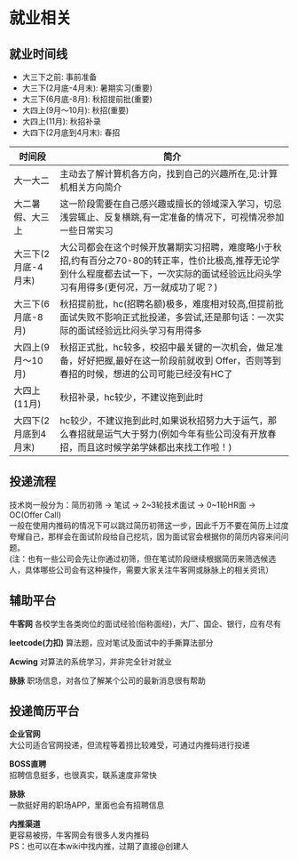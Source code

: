 # 就业相关

## 就业时间线

+ 大三下之前: 事前准备
+ 大三下(2月底-4月末): 暑期实习(重要)
+ 大三下(6月底-8月): 秋招提前批(重要)
+ 大四上(9月～10月): 秋招(重要)
+ 大四上(11月): 秋招补录
+ 大四下(2月底到4月末): 春招

| 时间段          | 简介                                                                                                |
|--------------|---------------------------------------------------------------------------------------------------|
| 大一大二         | 主动去了解计算机各方向，找到自己的兴趣所在,见:计算机相关方向简介                                                                 |	
| 大二暑假、大三上     | 这一阶段需要在自己感兴趣或擅长的领域深入学习，切忌浅尝辄止、反复横跳,有一定准备的情况下，可视情况参加一些日常实习                                         |		
| 大三下(2月底-4月末) | 大公司都会在这个时候开放暑期实习招聘，难度略小于秋招,约有百分之70-80的转正率，性价比极高,推荐无论学到什么程度都去试一下，一次实际的面试经验远比闷头学习有用得多(更何况，万一就成功了呢？) |		
| 大三下(6月底-8月)  | 秋招提前批，hc(招聘名额)极多，难度相对较高,但提前批面试失败不影响正式批投递，多尝试,还是那句话：一次实际的面试经验远比闷头学习有用得多                            |		
| 大四上(9月～10月)  | 秋招正式批，hc较多，校招中最关键的一次机会，做足准备，好好把握,最好在这一阶段前就收到 Offer，否则等到春招的时候，想进的公司可能已经没有HC了                       |		
| 大四上(11月)     | 秋招补录，hc较少，不建议拖到此时                                                                                 |	
| 大四下(2月底到4月末) | hc较少，不建议拖到此时,如果说秋招努力大于运气，那么春招就是运气大于努力(例如今年有些公司没有开放春招，而且这时候学弟学妹都出来找工作啦！)                           |		

## 投递流程

技术岗一般分为：简历初筛 -> 笔试 -> 2~3轮技术面试 -> 0~1轮HR面 -> OC(Offer Call)  
一般在使用内推码的情况下可以跳过简历初筛这一步，因此千万不要在简历上过度夸耀自己，那样会在面试阶段给自己挖坑，因为面试官会根据你的简历内容来问问题。  
(注：也有一些公司会先让你通过初筛，但在笔试阶段继续根据简历来筛选候选人，具体哪些公司会有这种操作，需要大家关注牛客网或脉脉上的相关资讯）

## 辅助平台

**牛客网**
各校学生各类岗位的面试经验(俗称面经)，大厂、国企、银行，应有尽有

**leetcode(力扣)**
算法题，应对笔试及面试中的手撕算法部分

**Acwing**
对算法的系统学习，并非完全针对就业

**脉脉**
职场信息，对各位了解某个公司的最新消息很有帮助			

## 投递简历平台				
**企业官网**	  
大公司适合官网投递，但流程等着捞比较难受，可通过内推码进行投递				

**BOSS直聘**  	
招聘信息挺多，也很真实，联系速度非常快				

**脉脉**	
一款挺好用的职场APP，里面也会有招聘信息			

**内推渠道**  
更容易被捞，牛客网会有很多人发内推码		
PS：也可以在本wiki中找内推，过期了直接@创建人		